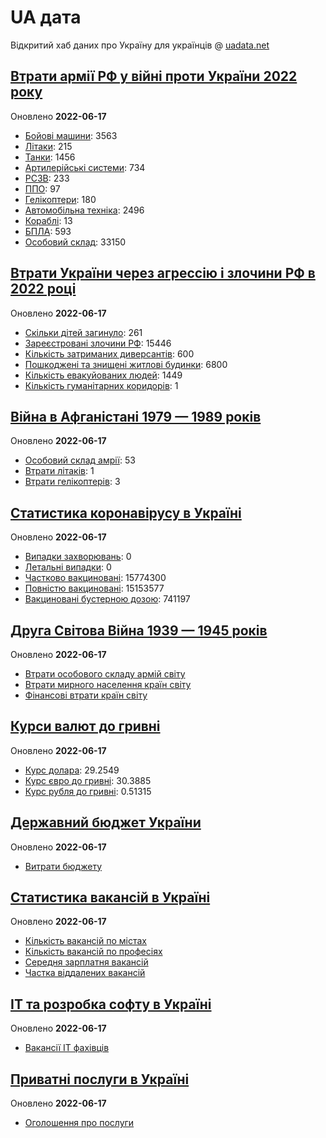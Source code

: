 # UA дата
Відкритий хаб даних про Україну для українців @ [uadata.net](https://uadata.net/)

## [Втрати армії РФ у війні проти України 2022 року](https://uadata.net/ukraine-russia-war-2022)
Оновлено **2022-06-17**

- [Бойові машини](/ukraine-russia-war-2022/bbm.md): 3563
- [Літаки](/ukraine-russia-war-2022/planes.md): 215
- [Танки](/ukraine-russia-war-2022/tanks.md): 1456
- [Артилерійські системи](/ukraine-russia-war-2022/artilery.md): 734
- [РСЗВ](/ukraine-russia-war-2022/rszv.md): 233
- [ППО](/ukraine-russia-war-2022/ppo.md): 97
- [Гелікоптери](/ukraine-russia-war-2022/helicopters.md): 180
- [Автомобільна техніка](/ukraine-russia-war-2022/auto.md): 2496
- [Кораблі](/ukraine-russia-war-2022/ships.md): 13
- [БПЛА](/ukraine-russia-war-2022/bpla.md): 593
- [Особовий склад](/ukraine-russia-war-2022/people.md): 33150

## [Втрати України через агрессію і злочини РФ в 2022 році](https://uadata.net/how-many-children-died-from-russia-aggression-2022)
Оновлено **2022-06-17**

- [Скільки дітей загинуло](/how-many-children-died-from-russia-aggression-2022/how-many-children-died.md): 261
- [Зареєстровані злочини РФ](/how-many-children-died-from-russia-aggression-2022/registered-crimes.md): 15446
- [Кількість затриманих диверсантів](/how-many-children-died-from-russia-aggression-2022/number-of-arrested-saboteurs.md): 600
- [Пошкоджені та знищені житлові будинки](/how-many-children-died-from-russia-aggression-2022/destroed-or-damanged-living-houses.md): 6800
- [Кількість евакуйованих людей](/how-many-children-died-from-russia-aggression-2022/kilkist-evakuyovanukh.md): 1449
- [Кількість гуманітарних коридорів](/how-many-children-died-from-russia-aggression-2022/kilkist-gumanitarnukh-korudoriv.md): 1

## [Війна в Афганістані 1979 — 1989 років](https://uadata.net/afgan-war-1979-1989)
Оновлено **2022-06-17**

- [Особовий склад амрії](/afgan-war-1979-1989/soviet-army-losses-in-afgan-army.md): 53
- [Втрати літаків](/afgan-war-1979-1989/soviet-aircraft-losses-in-afgan-war.md): 1
- [Втрати гелікоптерів](/afgan-war-1979-1989/soviet-helicopters-losses-in-afgan-war.md): 3

## [Статистика коронавірусу в Україні](https://uadata.net/coronavirus-in-ukraine)
Оновлено **2022-06-17**

- [Випадки захворювань](/coronavirus-in-ukraine/total-cases.md): 0
- [Летальні випадки](/coronavirus-in-ukraine/totla-deaths.md): 0
- [Частково вакциновані](/coronavirus-in-ukraine/persons-vaccinated.md): 15774300
- [Повністю вакциновані](/coronavirus-in-ukraine/persons-fully-vaccinated.md): 15153577
- [Вакциновані бустерною дозою](/coronavirus-in-ukraine/persons-with-booster.md): 741197

## [Друга Світова Війна 1939 — 1945 років](https://uadata.net/second-world-war)
Оновлено **2022-06-17**

- [Втрати особового складу армій світу](/second-world-war/army-loses-by-country-in-second-world-war.md)
- [Втрати мирного населення країн світу](/second-world-war/people-losses-in-second-world-war.md)
- [Фінансові втрати країн світу](/second-world-war/financial-losses-in-second-world-war.md)

## [Курси валют до гривні](https://uadata.net/currency-exchange-rate)
Оновлено **2022-06-17**

- [Курс долара](/currency-exchange-rate/dollar-to-hryvna.md): 29.2549
- [Курс євро до гривні](/currency-exchange-rate/euro-to-hryvna.md): 30.3885
- [Курс рубля до гривні](/currency-exchange-rate/fubl-to-hryvna.md): 0.51315

## [Державний бюджет України](https://uadata.net/ua-budget)
Оновлено **2022-06-17**

- [Витрати бюджету](/ua-budget/expenses.md)

## [Статистика вакансій в Україні](https://uadata.net/work-positions)
Оновлено **2022-06-17**

- [Кількість вакансій по містах](/work-positions/cities.md)
- [Кількість вакансій по професіях](/work-positions/positions.md)
- [Середня зарплатня вакансій](/work-positions/sallaries.md)
- [Частка віддалених вакансій](/work-positions/remote.md)

## [ІТ та розробка софту в Україні](https://uadata.net/it-industry)
Оновлено **2022-06-17**

- [Вакансії ІТ фахівців](/it-industry/programming-languages.md)

## [Приватні послуги в Україні](https://uadata.net/business-services)
Оновлено **2022-06-17**

- [Оголошення про послуги](/business-services/services.md)
